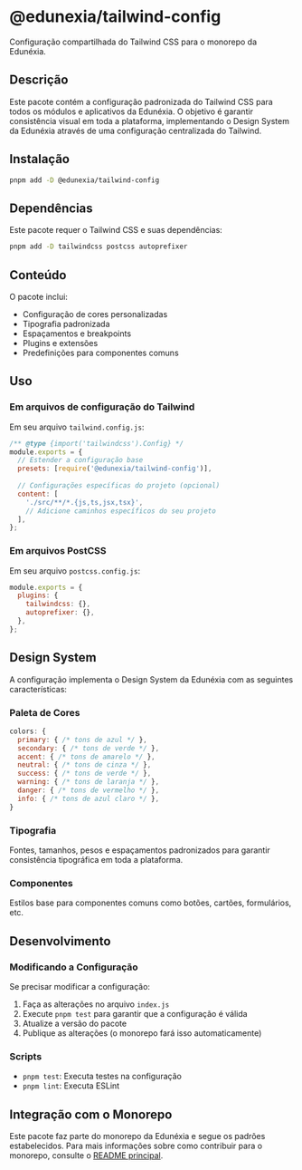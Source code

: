 # @edunexia/tailwind-config

Configuração compartilhada do Tailwind CSS para o monorepo da Edunéxia.

## Descrição

Este pacote contém a configuração padronizada do Tailwind CSS para todos os módulos e aplicativos da Edunéxia. O objetivo é garantir consistência visual em toda a plataforma, implementando o Design System da Edunéxia através de uma configuração centralizada do Tailwind.

## Instalação

```bash
pnpm add -D @edunexia/tailwind-config
```

## Dependências

Este pacote requer o Tailwind CSS e suas dependências:

```bash
pnpm add -D tailwindcss postcss autoprefixer
```

## Conteúdo

O pacote inclui:

- Configuração de cores personalizadas
- Tipografia padronizada
- Espaçamentos e breakpoints
- Plugins e extensões
- Predefinições para componentes comuns

## Uso

### Em arquivos de configuração do Tailwind

Em seu arquivo `tailwind.config.js`:

```js
/** @type {import('tailwindcss').Config} */
module.exports = {
  // Estender a configuração base
  presets: [require('@edunexia/tailwind-config')],
  
  // Configurações específicas do projeto (opcional)
  content: [
    './src/**/*.{js,ts,jsx,tsx}',
    // Adicione caminhos específicos do seu projeto
  ],
};
```

### Em arquivos PostCSS

Em seu arquivo `postcss.config.js`:

```js
module.exports = {
  plugins: {
    tailwindcss: {},
    autoprefixer: {},
  },
};
```

## Design System

A configuração implementa o Design System da Edunéxia com as seguintes características:

### Paleta de Cores

```js
colors: {
  primary: { /* tons de azul */ },
  secondary: { /* tons de verde */ },
  accent: { /* tons de amarelo */ },
  neutral: { /* tons de cinza */ },
  success: { /* tons de verde */ },
  warning: { /* tons de laranja */ },
  danger: { /* tons de vermelho */ },
  info: { /* tons de azul claro */ },
}
```

### Tipografia

Fontes, tamanhos, pesos e espaçamentos padronizados para garantir consistência tipográfica em toda a plataforma.

### Componentes

Estilos base para componentes comuns como botões, cartões, formulários, etc.

## Desenvolvimento

### Modificando a Configuração

Se precisar modificar a configuração:

1. Faça as alterações no arquivo `index.js`
2. Execute `pnpm test` para garantir que a configuração é válida
3. Atualize a versão do pacote
4. Publique as alterações (o monorepo fará isso automaticamente)

### Scripts

- `pnpm test`: Executa testes na configuração
- `pnpm lint`: Executa ESLint

## Integração com o Monorepo

Este pacote faz parte do monorepo da Edunéxia e segue os padrões estabelecidos. Para mais informações sobre como contribuir para o monorepo, consulte o [README principal](../../README.md). 